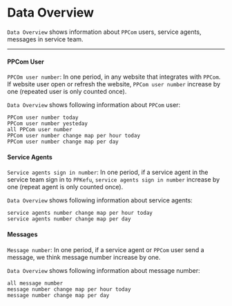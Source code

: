 # Data Overview

`Data Overview` shows information about `PPCom` users, service agents, messages in service team.

--------

#### PPCom User

`PPCOm user number`: In one period, in any website that integrates with `PPCom`. If website user open or refresh the website, `PPCom user number` increase by one (repeated user is only counted once).

`Data Overview` shows following information about `PPCom` user:
    
    PPCom user number today
    PPCom user number yesteday
    all PPCom user number
    PPCom user number change map per hour today
    PPCom user number change map per day
    
#### Service Agents

`Service agents sign in number`: In one period, if a service agent in the service team sign in to `PPKefu`, `service agents sign in number` increase by one (repeat agent is only counted once).

`Data Overview` shows following information about service agents:

    service agents number change map per hour today
    service agents number change map per day

#### Messages

`Message number`: In one period, if a service agent or `PPCom` user send a message, we think message number increase by one.

`Data Overview` shows following information about message number:

    all message number
    message number change map per hour today
    message number change map per day
